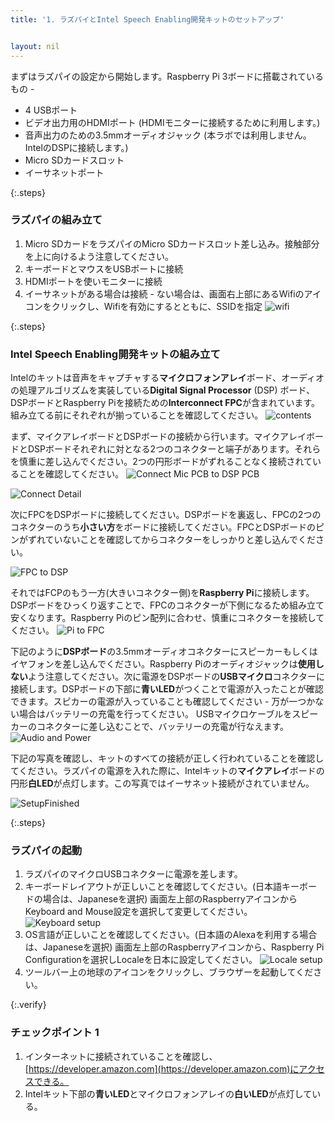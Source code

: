 ```yaml
---
title: '1. ラズパイとIntel Speech Enabling開発キットのセットアップ'


layout: nil
---
```


まずはラズパイの設定から開始します。Raspberry Pi 3ボードに搭載されているもの -

- 4 USBポート
- ビデオ出力用のHDMIポート (HDMIモニターに接続するために利用します。)
- 音声出力のための3.5mmオーディオジャック (本ラボでは利用しません。IntelのDSPに接続します。)
- Micro SDカードスロット
- イーサネットポート

{:.steps}
### ラズパイの組み立て

1. Micro SDカードをラズパイのMicro SDカードスロット差し込み。接触部分を上に向けるよう注意してください。
2. キーボードとマウスをUSBポートに接続
3. HDMIポートを使いモニターに接続
4. イーサネットがある場合は接続 - ない場合は、画面右上部にあるWifiのアイコンをクリックし、Wifiを有効にするとともに、SSIDを指定
![wifi](/assets/wifi.png)


{:.steps}
### Intel Speech Enabling開発キットの組み立て

Intelのキットは音声をキャプチャする**マイクロフォンアレイ**ボード、オーディオの処理アルゴリズムを実装している**Digital Signal Processor** (DSP) ボード、DSPボードとRaspberry Piを接続ための**Interconnect FPC**が含まれています。組み立てる前にそれぞれが揃っていることを確認してください。
![contents](/assets/Contents.png)

まず、マイクアレイボードとDSPボードの接続から行います。マイクアレイボードとDSPボードそれぞれに対となる2つのコネクターと端子があります。それらを慎重に差し込んでください。2つの円形ボードがずれることなく接続されていることを確認してください。
![Connect Mic PCB to DSP PCB](/assets/FlipConnect.png)

![Connect Detail](/assets/AlignPress.png)

次にFPCをDSPボードに接続してください。DSPボードを裏返し、FPCの2つのコネクターのうち**小さい方**をボードに接続してください。FPCとDSPボードのピンがずれていないことを確認してからコネクターをしっかりと差し込んでください。

![FPC to DSP](/assets/ConnectorPress.png)

それではFCPのもう一方(大きいコネクター側)を**Raspberry Pi**に接続します。DSPボードをひっくり返すことで、FPCのコネクターが下側になるため組み立て安くなります。Raspberry Piのピン配列に合わせ、慎重にコネクターを接続してください。
![Pi to FPC](/assets/PiConnect.png)

下記のように**DSPボード**の3.5mmオーディオコネクターにスピーカーもしくはイヤフォンを差し込んでください。Raspberry Piのオーディオジャックは**使用しない**よう注意してください。次に電源をDSPボードの**USBマイクロ**コネクターに接続します。DSPボードの下部に**青いLED**がつくことで電源が入ったことが確認できます。スピカーの電源が入っていることも確認してください - 万が一つかない場合はバッテリーの充電を行ってください。 USBマイクロケーブルをスピーカーのコネクターに差し込むことで、バッテリーの充電が行なえます。
![Audio and Power](/assets/AudioPowerInstallDSP.png)

下記の写真を確認し、キットのすべての接続が正しく行われていることを確認してください。ラズパイの電源を入れた際に、Intelキットの**マイクアレイ**ボードの円形**白LED**が点灯します。この写真ではイーサネット接続がされていません。

![SetupFinished](/assets/SetupFinished.png)


{:.steps}
### ラズパイの起動

1. ラズパイのマイクロUSBコネクターに電源を差します。
2. キーボードレイアウトが正しいことを確認してください。(日本語キーボードの場合は、Japaneseを選択) 画面左上部のRaspberryアイコンからKeyboard and Mouse設定を選択して変更してください。
![Keyboard setup](/assets/KBAM.png)
3. OS言語が正しいことを確認してください。(日本語のAlexaを利用する場合は、Japaneseを選択) 画面左上部のRaspberryアイコンから、Raspberry Pi Configurationを選択しLocaleを日本に設定してください。
![Locale setup](/assets/XXX.png)
4. ツールバー上の地球のアイコンをクリックし、ブラウザーを起動してください。

{:.verify}
### チェックポイント 1
1. インターネットに接続されていることを確認し、[https://developer.amazon.com](https://developer.amazon.com)にアクセスできる。
2. Intelキット下部の**青いLED**とマイクロフォンアレイの**白いLED**が点灯している。
